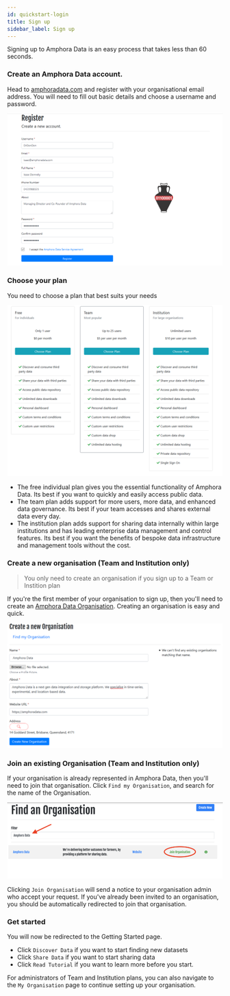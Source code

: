 ```yaml
---
id: quickstart-login
title: Sign up
sidebar_label: Sign up
---
```


Signing up to Amphora Data is an easy process that takes less than 60 seconds. 

### Create an Amphora Data account.

Head to [amphoradata.com](https://amphoradata.com) and register with your organisational email address. You will need to fill out basic details and choose a username and password.

<kbd>
<img src="../assets/screenshots/sign_up.PNG">
</kbd>

### Choose your plan

You need to choose a plan that best suits your needs

<kbd>
<img src="../assets/screenshots/plans.png">
</kbd>

* The free individual plan gives you the essential functionality of Amphora Data. Its best if you want to quickly and easily access public data.
* The team plan adds support for more users, more data, and enhanced data governance. Its best if your team accesses and shares external data every day. 
* The institution plan adds support for sharing data internally within large institutions and has leading enterprise data management and control features. Its best if you want the benefits of bespoke data infrastructure and management tools without the cost.


### Create a new organisation (Team and Institution only)
> You only need to create an organisation if you sign up to a Team or Instition plan

If you're the first member of your organisation to sign up, then you'll need to create an [Amphora Data Organisation](../models/organisation.md). Creating an organisation is easy and quick.

<kbd>
<img src=../assets/screenshots/new_organisation.png>
</kbd>

### Join an existing Organisation (Team and Institution only)

If your organisation is already represented in Amphora Data, then you'll need to join that organisation. Click `Find my Organisation`, and search for the name of the Organisation.

<kbd>
<img src=../assets/screenshots/join_organisation.png>
</kbd>

Clicking `Join Organisation` will send a notice to your organisation admin who accept your request. If you've already been invited to an organisation, you should be automatically redirected to join that organisation. 

### Get started

You will now be redirected to the Getting Started page. 
* Click `Discover Data` if you want to start finding new datasets
* Click `Share Data` if you want to start sharing data
* Click `Read Tutorial` if you want to learn more before you start.

For administrators of Team and Institution plans, you can also navigate to the `My Organisation` page to continue setting up your organisation.
